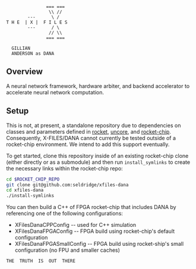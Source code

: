 ```
               === ===
                \\ //
        ---      \ /
T H E  | X |  F I L E S
        ---      / \
                // \\
               === ===

  GILLIAN
  ANDERSON as DANA
```

## Overview

A neural network framework, hardware arbiter, and backend accelerator to accelerate neural network computation.

## Setup

This is not, at present, a standalone repository due to dependencies on classes and parameters defined in [rocket](https://www.github.com/ucb-bar/rocket), [uncore](https://www.github.com/ucb-bar/uncore), and [rocket-chip](https://www.github.com/ucb-bar/rocket-chip). Consequently, X-FILES/DANA cannot currently be tested outside of a rocket-chip environment. We intend to add this support eventually.

To get started, clone this repository inside of an existing rocket-chip clone (either directly or as a submodule) and then run `install_symlinks` to create the necessary links within the rocket-chip repo:
```bash
cd $ROCKET_CHIP_REPO
git clone git@github.com:seldridge/xfiles-dana
cd xfiles-dana
./install-symlinks
```

You can then build a C++ of FPGA rocket-chip that includes DANA by referencing one of the following configurations:
* XFilesDanaCPPConfig -- used for C++ simulation
* XFilesDanaFPGAConfig -- FPGA build using rocket-chip's default configuration
* XFilesDanaFPGASmallConfig -- FPGA build using rocket-ship's small configuration (no FPU and smaller caches)

```
THE  TRUTH  IS  OUT  THERE
```

